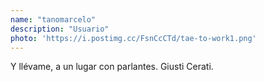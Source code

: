 ```yaml
---
name: "tanomarcelo"
description: "Usuario"
photo: 'https://i.postimg.cc/FsnCcCTd/tae-to-work1.png'
---
```


Y llévame, a un lugar con parlantes. Giusti Cerati.